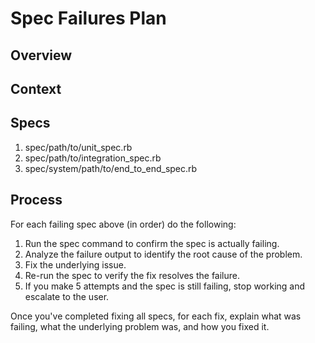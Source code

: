 # Spec Failures Plan

## Overview

<!-- Write a brief description of the failing specs and the approach to fix them systematically. -->

## Context

<!-- Summarize the recent changes that may have caused the failures. -->

## Specs

<!-- List the failing specs provided in the arguments as a numbered list, ordered by abstraction level (lowest to highest). Output only the spec file paths with numbers—no subsections or abstraction labels. Fixing lower-level specs may resolve higher-level spec failures. -->

1. spec/path/to/unit_spec.rb
2. spec/path/to/integration_spec.rb
3. spec/system/path/to/end_to_end_spec.rb

## Process

<!-- Copy this Process section exactly as written, without modification: -->

For each failing spec above (in order) do the following:

1. Run the spec command to confirm the spec is actually failing.
2. Analyze the failure output to identify the root cause of the problem.
3. Fix the underlying issue.
4. Re-run the spec to verify the fix resolves the failure.
5. If you make 5 attempts and the spec is still failing, stop working and escalate to the user.

Once you've completed fixing all specs, for each fix, explain what was failing, what the underlying problem was, and how you fixed it.
